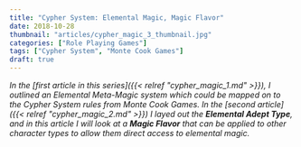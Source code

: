 ```yaml
---
title: "Cypher System: Elemental Magic, Magic Flavor"
date: 2018-10-28
thumbnail: "articles/cypher_magic_3_thumbnail.jpg"
categories: ["Role Playing Games"]
tags: ["Cypher System", "Monte Cook Games"]
draft: true
---
```


_In the [first article in this series]({{< relref "cypher_magic_1.md" >}}), I outlined an Elemental Meta-Magic system which could be mapped on to the Cypher System rules from Monte Cook Games. In the [second article]({{< relref "cypher_magic_2.md" >}}) I layed out the **Elemental Adept Type**, and in this article I will look at a **Magic Flavor** that can be applied to other character types to allow them direct access to elemental magic._
